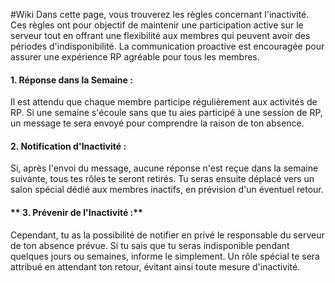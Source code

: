 #Wiki
Dans cette page, vous trouverez les règles concernant l'inactivité. Ces règles ont pour objectif de maintenir une participation active sur le serveur tout en offrant une flexibilité aux membres qui peuvent avoir des périodes d'indisponibilité. La communication proactive est encouragée pour assurer une expérience RP agréable pour tous les membres.

#### **1. Réponse dans la Semaine :**
Il est attendu que chaque membre participe régulièrement aux activités de RP. Si une semaine s'écoule sans que tu aies participé à une session de RP, un message te sera envoyé pour comprendre la raison de ton absence.

#### **2. Notification d'Inactivité :**
Si, après l'envoi du message, aucune réponse n'est reçue dans la semaine suivante, tous tes rôles te seront retirés. Tu seras ensuite déplacé vers un salon spécial dédié aux membres inactifs, en prévision d'un éventuel retour.

#### ** 3. Prévenir de l'Inactivité :**
Cependant, tu as la possibilité de notifier en privé le responsable du serveur de ton absence prévue. Si tu sais que tu seras indisponible pendant quelques jours ou semaines, informe le simplement. Un rôle spécial te sera attribué en attendant ton retour, évitant ainsi toute mesure d'inactivité.